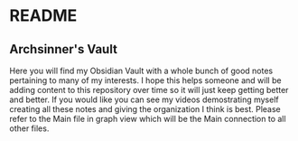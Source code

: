 # README
## Archsinner's Vault
Here you will find my Obsidian Vault with a whole bunch of good notes pertaining
to many of my interests. I hope this helps someone and will be adding content to
this repository over time so it will just keep getting better and better. If you
would like you can see my videos demostrating myself creating all these notes and
giving the organization I think is best. Please refer to the Main file in graph view
which will be the Main connection to all other files. 

